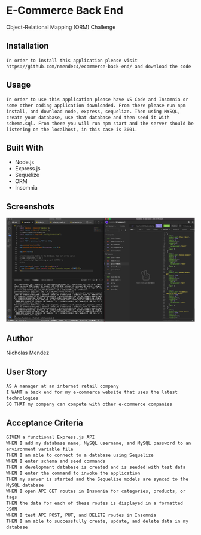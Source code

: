 # E-Commerce Back End
Object-Relational Mapping (ORM) Challenge 

## Installation
```
In order to install this application please visit https://github.com/nmendez4/ecommerce-back-end/ and download the code
```

## Usage
```
In order to use this application please have VS Code and Insomnia or some other coding application downloaded. From there please run npm install, and download node, express, sequelize. Then using MYSQL, create your database, use that database and then seed it with schema.sql. From there you will run npm start and the server should be listening on the localhost, in this case is 3001.
```

## Built With
* Node.js
* Express.js
* Sequelize
* ORM
* Insomnia

## Screenshots
![Screenshot of VS Code and Insomnia](./assets/e_commerce-ORM.png)

## Author
Nicholas Mendez

## User Story
```
AS A manager at an internet retail company
I WANT a back end for my e-commerce website that uses the latest technologies
SO THAT my company can compete with other e-commerce companies
```

## Acceptance Criteria
```
GIVEN a functional Express.js API
WHEN I add my database name, MySQL username, and MySQL password to an environment variable file
THEN I am able to connect to a database using Sequelize
WHEN I enter schema and seed commands
THEN a development database is created and is seeded with test data
WHEN I enter the command to invoke the application
THEN my server is started and the Sequelize models are synced to the MySQL database
WHEN I open API GET routes in Insomnia for categories, products, or tags
THEN the data for each of these routes is displayed in a formatted JSON
WHEN I test API POST, PUT, and DELETE routes in Insomnia
THEN I am able to successfully create, update, and delete data in my database
```
